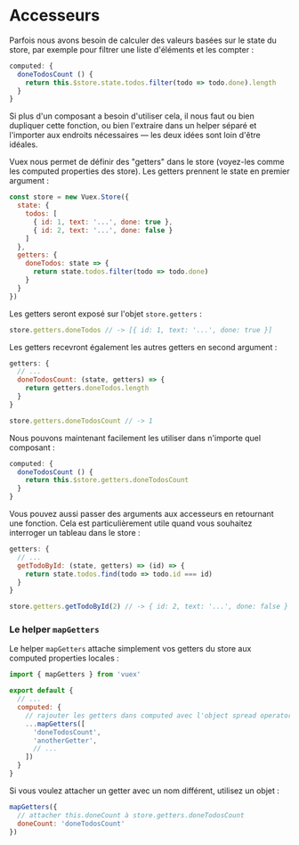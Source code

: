 # Accesseurs

Parfois nous avons besoin de calculer des valeurs basées sur le state du store, par exemple pour filtrer une liste d'éléments et les compter :

``` js
computed: {
  doneTodosCount () {
    return this.$store.state.todos.filter(todo => todo.done).length
  }
}
```

Si plus d'un composant a besoin d'utiliser cela, il nous faut ou bien dupliquer cette fonction, ou bien l'extraire dans un helper séparé et l'importer aux endroits nécessaires &mdash; les deux idées sont loin d'être idéales.

Vuex nous permet de définir des "getters" dans le store (voyez-les comme les computed properties des store). Les getters prennent le state en premier argument :

``` js
const store = new Vuex.Store({
  state: {
    todos: [
      { id: 1, text: '...', done: true },
      { id: 2, text: '...', done: false }
    ]
  },
  getters: {
    doneTodos: state => {
      return state.todos.filter(todo => todo.done)
    }
  }
})
```

Les getters seront exposé sur l'objet `store.getters` :

``` js
store.getters.doneTodos // -> [{ id: 1, text: '...', done: true }]
```

Les getters recevront également les autres getters en second argument :

``` js
getters: {
  // ...
  doneTodosCount: (state, getters) => {
    return getters.doneTodos.length
  }
}
```

``` js
store.getters.doneTodosCount // -> 1
```

Nous pouvons maintenant facilement les utiliser dans n'importe quel composant :

``` js
computed: {
  doneTodosCount () {
    return this.$store.getters.doneTodosCount
  }
}
```

Vous pouvez aussi passer des arguments aux accesseurs en retournant une fonction. Cela est particulièrement utile quand vous souhaitez interroger un tableau dans le store :

```js
getters: {
  // ...
  getTodoById: (state, getters) => (id) => {
    return state.todos.find(todo => todo.id === id)
  }
}
```

``` js
store.getters.getTodoById(2) // -> { id: 2, text: '...', done: false }
```

### Le helper `mapGetters`

Le helper `mapGetters` attache simplement vos getters du store aux computed properties locales :

``` js
import { mapGetters } from 'vuex'

export default {
  // ...
  computed: {
    // rajouter les getters dans computed avec l'object spread operator
    ...mapGetters([
      'doneTodosCount',
      'anotherGetter',
      // ...
    ])
  }
}
```

Si vous voulez attacher un getter avec un nom différent, utilisez un objet :

``` js
mapGetters({
  // attacher this.doneCount à store.getters.doneTodosCount
  doneCount: 'doneTodosCount'
})
```

